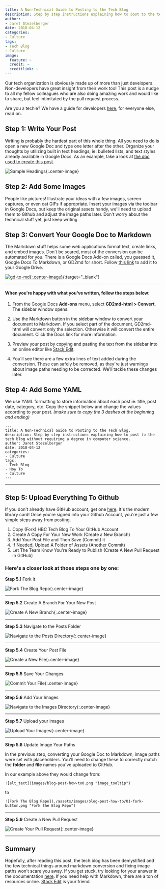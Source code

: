 ```yaml
---
title: A Non-Technical Guide to Posting to the Tech Blog
description: Step by step instructions explaining how to post to the tech blog without requiring a degree in computer science.
author: 
- Jaret Stezelberger
date: 2018-04-12
categories:
- Culture
tags: 
- Tech Blog
- Culture
image:
  feature: ~
  credit: ~
  creditlink: ~
---
```

Our tech organization is obviously made up of more than just developers.  Non-developers have great insight from their work too! This post is a nudge to all my fellow colleagues who are also doing amazing work and would like to share, but feel intimitated by the pull request process. 

Are you a techie? We have a guide for developers [here](https://github.com/saksdirect/hbc-tech-blog/blob/master/docs/contributing.md), for everyone else, read on.


## Step 1: Write Your Post

Writing is probably the hardest part of this whole thing. All you need to do is open a new Google Doc and type one letter after the other. Organize your thoughts by utilizing built in text headings; ie: bulleted lists, and text styles already available in Google Docs. As an example, take a look at [the doc used to create this post](https://docs.google.com/document/d/1Gdu5oIoqV7FuIdjkWK8rshUEeBPQ0uUm2RZ3RuPc850/edit?usp=sharing).

![Sample Headings](./assets/images/blog-post-how-to/headings.png "Sample Headings"){:.center-image}

## Step 2: Add Some Images

People like pictures! Illustrate your ideas with a few images, screen captures, or even cat GIFs if appropriate. Insert your images via the toolbar in Google Docs, but keep the original assets handy, we'll need to upload them to Github and adjust the image paths later. Don't worry about the technical stuff yet, just keep writing.

## Step 3: Convert Your Google Doc to Markdown

The Markdown stuff helps some web applications format text, create links, and embed images. Don't be scared, most of the conversion can be automated for you. There is a Google Docs Add-on called, you guessed it, Google Docs To Markdown, or GD2md for short. Follow [this link](https://chrome.google.com/webstore/detail/gd2md-html/igffnbdfnodiaphfmfaiiaegmoljbghf?utm_source=permalink) to add it to your Google Drive.

[![gd-to-md](./assets/images/blog-post-how-to/gd-to-md.png "gd-to-md"){:.center-image}](https://chrome.google.com/webstore/detail/gd2md-html/igffnbdfnodiaphfmfaiiaegmoljbghf?utm_source=permalink){:target="_blank"}


---

#### When you're happy with what you've written, follow the steps below:

1. From the Google Docs **Add-ons** menu, select **GD2md-html > Convert**. The sidebar window opens.

2. Use the Markdown button in the sidebar window to convert your document to Markdown. If you select part of the document, GD2md-html will convert only the selection. Otherwise it will convert the entire document. Click the Docs link for more information.

3. Preview your post by copying and pasting the text from the sidebar into an online editor like [Stack Edit](https://stackedit.io/). 

4. You'll see there are a few extra lines of text added during the conversion. These can safely be removed, as they're just warnings about image paths needing to be corrected. We'll tackle these changes later.

## Step 4: Add Some YAML

We use YAML formatting to store information about each post ie: title, post date, category, etc. Copy the snippet below and change the values according to your post. _(make sure to copy the 3 dashes at the beginning and ending)_

```
---
title: A Non-Technical Guide to Posting to the Tech Blog.
description: Step by step instructions explaining how to post to the tech blog without requiring a degree in computer science.
author: Jaret Stezelberger
date: 2018-04-12
categories:
- Culture
tags: 
- Tech Blog
- How To
- Culture
---
```

---

## Step 5: Upload Everything To Github

If you don't already have GitHub account, get one [here](https://github.com/). It's the modern library card! Once you're signed into your Github Account, you're just a few simple steps away from posting.

1. Copy (Fork) HBC Tech Blog To Your GitHub Account 
2. Create A Copy For Your New Work (Create a New Branch)
3. Add Your Post File and Then Save (Commit) it
4. If Needed, Upload A Folder of Assets (Another Commit)
5. Let The Team Know You're Ready to Publish (Create A New Pull Request in GitHub)


### Here's a closer look at those steps one by one:

**Step 5.1** Fork It

![Fork The Blog Repo](./assets/images/blog-post-how-to/01-fork-button.png "Fork the Blog Repo"){:.center-image}

---

**Step 5.2** Create A Branch For Your New Post

![Create A New Branch](./assets/images/blog-post-how-to/02-create-new-branch.png "Create A New Branch"){:.center-image}

---

**Step 5.3** Navigate to the Posts Folder

![Navigate to the Posts Directory](./assets/images/blog-post-how-to/03-navigate-to-posts-directory.png "Navigate to the Posts Directory"){:.center-image}

---

**Step 5.4** Create Your Post File 

![Create a New File](./assets/images/blog-post-how-to/04-create-new-file.png "Create a New File"){:.center-image}

---

**Step 5.5** Save Your Changes

![Commit Your File](./assets/images/blog-post-how-to/05-commit-new-file.png "Commit Your File"){:.center-image}

---

**Step 5.6** Add Your Images

![Navigate to the Images Directory](./assets/images/blog-post-how-to/06-navigate-to-images-directory.png "Navigate to the Images Directory"){:.center-image}

---

**Step 5.7** Upload your images

![Upload Your Images](./assets/images/blog-post-how-to/07-upload-your-images.png "Upload Your Images"){:.center-image}

---

**Step 5.8** Update Image Your Paths

In the previous step, converting your Google Doc to Markdown, image paths were set with placeholders. You'll need to change these to correctly match the **folder** and **file** names you've uploaded to GitHub.

In our example above they would change from:

```
![alt_text](images/blog-post-how-to0.png "image_tooltip")
```
to

```
![Fork The Blog Repo](./assets/images/blog-post-how-to/01-fork-button.png "Fork the Blog Repo")
```

---

**Step 5.9** Create a New Pull Request

![Create Your Pull Request](./assets/images/blog-post-how-to/08-create-pull-request.png "Create Your Pull Request"){:.center-image}

---

## Summary
Hopefully, after reading this post, the tech blog has been demystified and the few technical things around markdown conversion and fixing image paths won't scare you away. If you get stuck, try looking for your answer in the documentation [here](https://github.com/saksdirect/hbc-tech-blog/blob/master/docs/contributing.md). If you need help with Markdown, there are a ton of resources online. [Stack Edit](https://stackedit.io/) is your friend.


